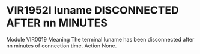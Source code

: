 # VIR1952I luname DISCONNECTED AFTER nn MINUTES
Module
    VIR0019
Meaning
    The terminal luname has been disconnected after nn minutes of connection time.
Action
    None.
